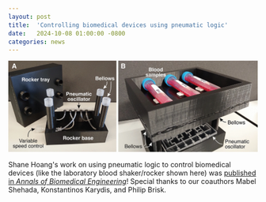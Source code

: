 ```yaml
---
layout: post
title:  'Controlling biomedical devices using pneumatic logic'
date:   2024-10-08 01:00:00 -0800
categories: news
---
```


![](/assets/rocker.jpg) 

Shane Hoang's work on using pneumatic logic to control biomedical devices (like the laboratory blood shaker/rocker shown here) was [published in *Annals of Biomedical Engineering*](https://link.springer.com/article/10.1007/s10439-024-03628-4)!  Special thanks to our coauthors Mabel Shehada, Konstantinos Karydis, and Philip Brisk.